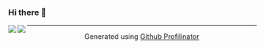 ### Hi there 👋
<img src="https://github-readme-stats.vercel.app/api?username=BoneNon&show_icons=true&count_private=true&hide_border=true" align="left" />  

<img src="https://github-readme-stats.vercel.app/api/top-langs/?username=BoneNon&hide_border=true&layout=compact" align="left" />

----
<div align="center">Generated using <a href="https://profilinator.rishav.dev/" target="_blank">Github Profilinator</a></div>


<!--
**BoneNon/Bonenon** is a ✨ _special_ ✨ repository because its `README.md` (this file) appears on your GitHub profile.

Here are some ideas to get you started:

- 🔭 I’m currently working on ...
- 🌱 I’m currently learning ...
- 👯 I’m looking to collaborate on ...
- 🤔 I’m looking for help with ...
- 💬 Ask me about ...
- 📫 How to reach me: ...
- 😄 Pronouns: ...
- ⚡ Fun fact: ...
-->
